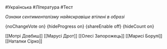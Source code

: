 #Українська #Література #Тест

*Ознаки сентименталізму найяскравіше втілені в образі*

{noChangeVote on}
{hideProgress on}
{shareEnable off}
{hideCount on}

[[Мотрі Довбиш]]
[[Марусі Дрот]]
[[Олесі Запорожець]]
[[Марисі Борулі]]
[[Наталки Сірко]]
